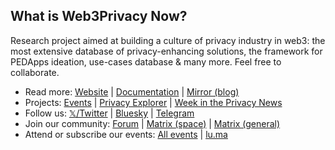 ## What is Web3Privacy Now?

Research project aimed at building a culture of privacy industry in web3: the most extensive database of privacy-enhancing solutions, the framework for PEDApps ideation, use-cases database & many more. Feel free to collaborate.

- Read more: [Website](http://web3privacy.info/) | [Documentation](https://docs.web3privacy.info/) | [Mirror (blog)](https://mirror.xyz/0x0f1F3DAf416B74DB3DE55Eb4D7513a80F4841073/)
- Projects: [Events](https://web3privacy.info/events) | [Privacy Explorer](https://explorer.web3privacy.info) | [Week in the Privacy News](https://news.web3privacy.info)
- Follow us: [𝕏/Twitter](http://twitter.com/web3privacy) | [Bluesky](https://staging.bsky.app/profile/web3privacy.info) | [Telegram](https://t.me/web3privacynow)
- Join our community: [Forum](https://forum.web3privacy.info/) | [Matrix (space)](https://matrix.to/#/#web3privacy:gwei.cz) | [Matrix (general)](https://matrix.to/#/#web3privacy:matrix.org)
- Attend or subscribe our events: [All events](https://web3privacy.info/events) | [lu.ma](https://lu.ma/web3privacy)

<!-- Mirrors of our repositories can be found at: [git.gwei.cz/web3privacy](https://git.gwei.cz/web3privacy) -->

